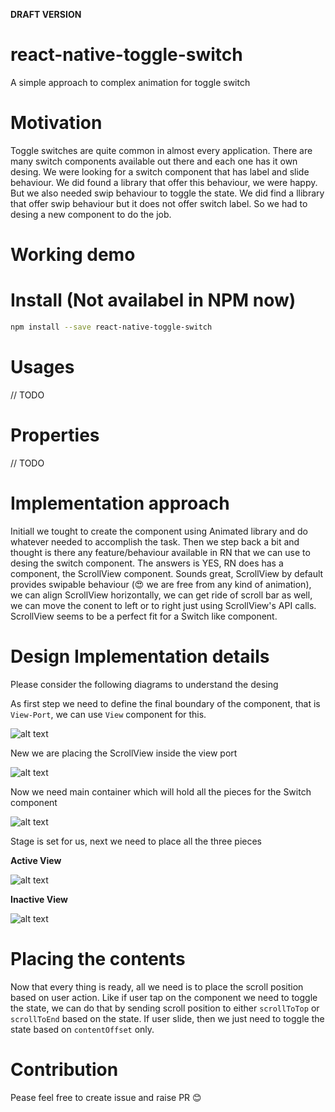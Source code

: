 **DRAFT VERSION**
# react-native-toggle-switch
A simple approach to complex animation for toggle switch


# Motivation
Toggle switches are quite common in almost every application. There are many switch components available out there and each one has it own desing. We were looking for a switch component that has label and slide behaviour. We did found a library that offer this behaviour, we were happy. But we also needed swip behaviour to toggle the state. We did find a llibrary that offer swip behaviour but it does not offer switch label. So we had to desing a new component to do the job.

# Working demo

# Install (Not availabel in NPM now)
```bash
npm install --save react-native-toggle-switch
```

# Usages
// TODO

# Properties
// TODO

# Implementation approach
Initiall we tought to create the component using Animated library and do whatever needed to accomplish the task. Then we step back a bit and thought is there any feature/behaviour available in RN that we can use to desing the switch component. The answers is YES, RN does has a component, the ScrollView component. Sounds great, ScrollView by default provides swipable behaviour (:heart_eyes: we are free from any kind of animation), we can align ScrollView horizontally, we can get ride of scroll bar as well, we can move the conent to left or to right just using ScrollView's API calls. ScrollView seems to be a perfect fit for a Switch like component.

# Design Implementation details
Please consider the following diagrams to understand the desing

As first step we need to define the final boundary of the component, that is `View-Port`, we can use `View` component for this.

![alt text](https://raw.githubusercontent.com/prsn/react-native-toggle-switch/master/resources/view-port.png)

New we are placing the ScrollView inside the view port

![alt text](https://raw.githubusercontent.com/prsn/react-native-toggle-switch/master/resources/vp-with-scrollView.png)

Now we need main container which will hold all the pieces for the Switch component

![alt text](https://raw.githubusercontent.com/prsn/react-native-toggle-switch/master/resources/container.png)

Stage is set for us, next we need to place all the three pieces

**Active View**

![alt text](https://raw.githubusercontent.com/prsn/react-native-toggle-switch/master/resources/active-view.png)

**Inactive View**

![alt text](https://raw.githubusercontent.com/prsn/react-native-toggle-switch/master/resources/inactive-view.png)

# Placing the contents
Now that every thing is ready, all we need is to place the scroll position based on user action. Like if user tap on the component we need to toggle the state, we can do that by sending scroll position to either `scrollToTop` or `scrollToEnd` based on the state. If user slide, then we just need to toggle the state based on `contentOffset` only.


# Contribution
Pease feel free to create issue and raise PR :blush:
